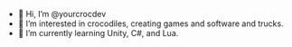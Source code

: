 - 👋 Hi, I’m @yourcrocdev
- 👀 I’m interested in crocodiles, creating games and software and trucks.
- 🌱 I’m currently learning Unity, C#, and Lua.

